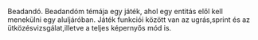 Beadandó.
Beadandóm témája egy játék, ahol egy entitás elől kell menekülni egy aluljáróban. Játék funkciói között van az ugrás,sprint és az ütközésvizsgálat,illetve a teljes képernyős mód is.